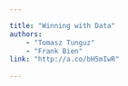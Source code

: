 ```yaml
---

title: "Winning with Data"
authors:
    - "Tomasz Tunguz"
    - "Frank Bien"
link: "http://a.co/bH5mIwR" 
 
---
```

